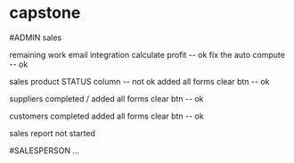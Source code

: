 # capstone

#ADMIN
sales

remaining work email integration
calculate profit -- ok
fix the auto compute -- ok

sales product
STATUS column -- not ok
added all forms clear btn -- ok

suppliers completed /
added all forms clear btn -- ok

customers completed
added all forms clear btn -- ok

sales report
not started

#SALESPERSON
...
